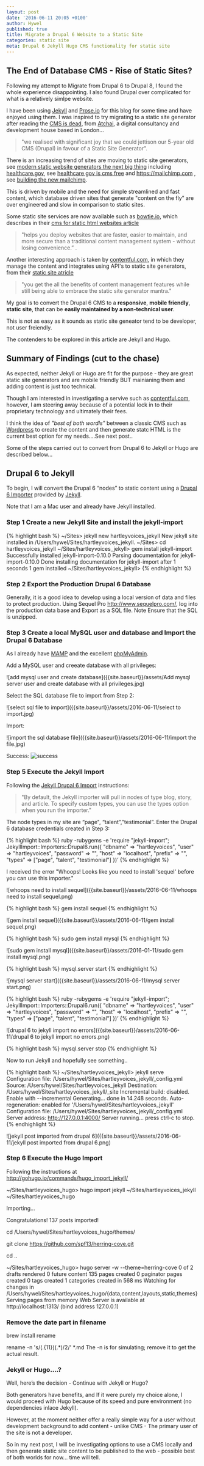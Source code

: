 ```yaml
---
layout: post
date: '2016-06-11 20:05 +0100'
author: Hywel
published: true
title: Migrate a Drupal 6 Website to a Static Site
categories: static site
meta: Drupal 6 Jekyll Hugo CMS functionality for static site
---
```

## The End of Database CMS - Rise of Static Sites?

Following my attempt to Migrate from Drupal 6 to Drupal 8, I found the whole experience disappointing.  I also found Drupal over complicated for what is a relatively simlpe website.

I have been using [Jekyll](http://jekyllrb.com/) and [Prose.io](https://prose.io) for this blog for some time and have enjoyed using them.  I was inspired to try migrating to a static site generator after reading the [CMS is dead](http://atchai.com/blog/the-cms-is-dead-long-live-hugo-wercker-proseio-and-cloudfront/), from [Atchai](http://atchai.com/), a digital consultancy and development house based in London... 

> "we realised with significant joy that we could jettison our 5-year old CMS (Drupal) in favour of a Static Site Generator".

There is an increasing trend of sites are moving to static site generators, see [modern static website generators the next big thing](https://www.smashingmagazine.com/2015/11/modern-static-website-generators-next-big-thing/ )  including  [healthcare.gov](https://www.healthcare.gov/), see [healthcare gov is cms free](https://developmentseed.org/blog/new-healthcare-gov-is-open-and-cms-free/)  and https://mailchimp.com , see [building the new mailchimp](https://blog.mailchimp.com/building-the-new-mailchimp/).

This is driven by mobile and the need for simple streamlined and fast content, which database driven sites that generate "content on the fly” are over engineered and slow in comparison to static sites.

Some static site services are now available such as [bowtie.io](https://bowtie.io/), which describes in their [cms for static html websites article](https://bowtie.io/news/cms-for-static-html-websites/)

> "helps you deploy websites that are faster, easier to maintain, and more secure than a traditional content management system - without losing convenience.”  .

Another interesting approach is taken by [contentful.com](https://www.contentful.com/), in which they manage the content and integrates using API's to static site generators, from their [static site atricle](https://www.contentful.com/r/knowledgebase/contentful-api-cms-static-site-generators/) 

> "you get the all the benefits of content management features while still being able to embrace the static site generator mantra."

My goal is to convert the Drupal 6 CMS to a **responsive**, **mobile friendly**, **static site**, that can be **easily maintained by a non-technical user**.

This is not as easy as it sounds as static site geneator tend to be developer, not user freiendly.

The contenders to be explored in this article are Jekyll and Hugo.  

## Summary of Findings (cut to the chase)

As expected, neither Jekyll or Hugo are fit for the purpose - they are great static site generators and are mobile friendly BUT mainianing them and adding content is just too technical.

Though I am interested in investigating a servive such as [contentful.com](https://www.contentful.com), however, I am steering away because of a potential lock in to their proprietary technology and ultimately their fees.

I think the idea of _"best of both wordls"_ between a classic CMS such as [Wordpress](https://wordpress.org/) to create the content and then generate statc HTML is the current best option for my needs....See next post..

Some of the steps carried out to convert from Drupal 6 to Jekyll or Hugo are described below...

## Drupal 6 to Jekyll 

To begin, I will convert the Drupal 6 “nodes” to static content using  a [Drupal 6 Importer](https://import.jekyllrb.com/docs/drupal6/) provided by [Jekyll](https://import.jekyllrb.com/).

Note that I am a Mac user and already have Jekyll installed.

### Step 1 Create a new Jekyll Site and install the jekyll-import

{% highlight bash %}
~/Sites> jekyll new hartleyvoices_jekyll
New jekyll site installed in /Users/hywel/Sites/hartleyvoices_jekyll. 
~/Sites> cd hartleyvoices_jekyll
~/Sites/hartleyvoices_jekyll> gem install jekyll-import
Successfully installed jekyll-import-0.10.0
Parsing documentation for jekyll-import-0.10.0
Done installing documentation for jekyll-import after 1 seconds
1 gem installed
~/Sites/hartleyvoices_jekyll> 
{% endhighlight %}

### Step 2 Export the Production Drupal 6 Database 

Generally, it is a good idea to  develop using a local version of data and files to protect production.  Using Sequel Pro http://www.sequelpro.com/, log into the production data base and Export as a SQL file.
Note Ensure that the SQL is unzipped.

### Step 3 Create a local MySQL user and database and Import the Drupal 6 Database

As I already have [MAMP](https://www.mamp.info/en/) and the excellent [phpMyAdmin](https://www.phpmyadmin.net/).

Add a MySQL user and creeate database with all privileges:

![add mysql user and create database]({{site.baseurl}}/assets/Add mysql server user and create database with all privileges.jpg)

Select the SQL database file to import from Step 2:

![select sql file to import]({{site.baseurl}}/assets/2016-06-11/select to import.jpg)

Import:

![import the sql database file]({{site.baseurl}}/assets/2016-06-11/import the file.jpg)


Success:
![success]({{site.baseurl}}/assets/2016-06-11/success.jpg)

### Step 5 Execute the Jekyll Import

Following the [Jekyll Drupal 6 Import](https://import.jekyllrb.com/docs/drupal6/) instructions: 

> "By default, the Jekyll importer will pull in nodes of type blog, story, and article. To specify custom types, you can use the types option when you run the importer."

The node types in my site are “page", “talent”,”testimonial”.  Enter the Drupal 6 database credentials created in Step 3:

{% highlight bash %}
ruby -rubygems -e 'require "jekyll-import";
    JekyllImport::Importers::Drupal6.run({
      "dbname"   => "hartleyvoices",
      "user"     => "hartleyvoices",
      "password" => "",
      "host"     => "localhost",
      "prefix"   => "",
      "types"    =>  ["page", "talent", "testimonial"]
    })’
{% endhighlight %}

I received the error "Whoops! Looks like you need to install 'sequel' before you can use this importer."

![whoops need to install sequel]({{site.baseurl}}/assets/2016-06-11/whoops need to install sequel.png)

{% highlight bash %}
gem install sequel
{% endhighlight %}

![gem install sequel]({{site.baseurl}}/assets/2016-06-11/gem install sequel.png)

{% highlight bash %}
sudo gem install mysql
{% endhighlight %}

![sudo gem install mysql]({{site.baseurl}}/assets/2016-01-11/sudo gem install mysql.png)

{% highlight bash %}
mysql.server start
{% endhighlight %}

![mysql server start]({{site.baseurl}}/assets/2016-06-11/mysql server start.png)

{% highlight bash %}
ruby -rubygems -e 'require "jekyll-import";
    JekyllImport::Importers::Drupal6.run({
      "dbname"   => "hartleyvoices",
      "user"     => "hartleyvoices",
      "password" => "",
      "host"     => "localhost",
      "prefix"   => "",
      "types"    =>  ["page", "talent", "testimonial"]
    })’
{% endhighlight %}

![drupal 6 to jekyll import no errors]({{site.baseurl}}/assets/2016-06-11/drupal 6 to jekyll import no errors.png)

{% highlight bash %}
mysql.server stop
{% endhighlight %}

Now to run Jekyll and hopefully see something..


{% highlight bash %}
~/Sites/hartleyvoices_jekyll> jekyll serve
Configuration file: /Users/hywel/Sites/hartleyvoices_jekyll/_config.yml
            Source: /Users/hywel/Sites/hartleyvoices_jekyll
       Destination: /Users/hywel/Sites/hartleyvoices_jekyll/_site
 Incremental build: disabled. Enable with --incremental
      Generating... 
                    done in 14.248 seconds.
 Auto-regeneration: enabled for '/Users/hywel/Sites/hartleyvoices_jekyll'
Configuration file: /Users/hywel/Sites/hartleyvoices_jekyll/_config.yml
    Server address: http://127.0.0.1:4000/
  Server running... press ctrl-c to stop.
{% endhighlight %}

![jekyll post imported from drupal 6]({{site.baseurl}}/assets/2016-06-11/jekyll post imported from drupal 6.png)


### Step 6 Execute the Hugo Import
Following the instructions at http://gohugo.io/commands/hugo_import_jekyll/

~/Sites/hartleyvoices_hugo> hugo import jekyll ~/Sites/hartleyvoices_jekyll ~/Sites/hartleyvoices_hugo

Importing...

Congratulations! 137 posts imported!

cd /Users/hywel/Sites/hartleyvoices_hugo/themes/

git clone https://github.com/spf13/herring-cove.git 

cd ..

~/Sites/hartleyvoices_hugo> hugo server -w --theme=herring-cove
0 of 2 drafts rendered
0 future content
135 pages created
0 paginator pages created
0 tags created
1 categories created
in 568 ms
Watching for changes in /Users/hywel/Sites/hartleyvoices_hugo/{data,content,layouts,static,themes}
Serving pages from memory
Web Server is available at http://localhost:1313/ (bind address 127.0.0.1)

### Remove the date part in filename

brew install rename

rename -n 's/(.{11})(.*)$/$2/' *.md
The -n is for simulating; remove it to get the actual result.


### Jekyll or Hugo….?

Well, here’s the decision - Continue with Jekyll or Hugo?

Both generators have benefits, and If it were purely my choice alone, I would proceed with Hugo because of its speed and pure environment (no dependencies inlace Jekyll).

However, at the moment neither offer a really simple way for a user without development background to add content - unlike CMS - The primary user of the site is not a developer.

So in my next post, I will be investigating options to use a CMS locally and then generate static site content to be published to the web - possible best of both worlds for now... time will tell.
